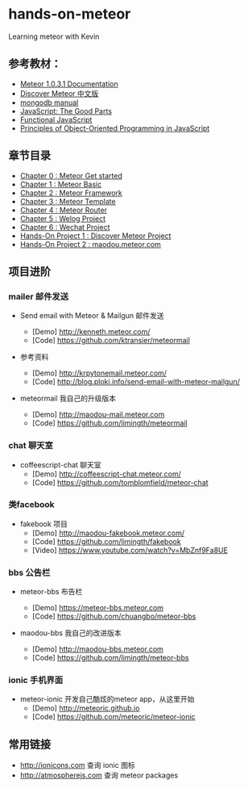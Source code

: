 # hands-on-meteor
Learning meteor with Kevin

## 参考教材： 
* [Meteor 1.0.3.1 Documentation](http://docs.meteor.com/#/basic/)
* [Discover Meteor 中文版](http://zh.discovermeteor.com/)
* [mongodb manual](http://docs.mongodb.org/manual/)
* [JavaScript: The Good Parts](http://it-ebooks.info/book/274/)
* [Functional JavaScript](http://it-ebooks.info/book/2573/)
* [Principles of Object-Oriented Programming in JavaScript](http://www.nczonline.net/blog/2012/12/18/now-available-principles-of-object-oriented-programming-in-javascript-beta/)

## 章节目录
* [Chapter 0 : Meteor Get started](0-meteor-get-started.md)
* [Chapter 1 : Meteor Basic](1-meteor-basic.md)
* [Chapter 2 : Meteor Framework](2-meteor-framework.md)
* [Chapter 3 : Meteor Template](3-meteor-template.md)
* [Chapter 4 : Meteor Router](4-meteor-router.md)
* [Chapter 5 : Welog Project](5-meteor-welog.md)
* [Chapter 6 : Wechat Project](6-meteor-wechat.md)
* [Hands-On Project 1 : Discover Meteor Project](Prj1-1-discover-meteor-hello.md)
* [Hands-On Project 2 : maodou.meteor.com](Prj2-maodou-meteor.md)

## 项目进阶
### mailer 邮件发送
* Send email with Meteor & Mailgun 邮件发送
  - [Demo] <http://kenneth.meteor.com/>
  - [Code] <https://github.com/ktransier/meteormail>

* 参考资料
  - [Demo] <http://krpytonemail.meteor.com/>
  - [Code] <http://blog.ploki.info/send-email-with-meteor-mailgun/>

* meteormail 我自己的升级版本
  - [Demo] <http://maodou-mail.meteor.com>
  - [Code] <https://github.com/limingth/meteormail>

### chat 聊天室
* coffeescript-chat 聊天室
  - [Demo] <http://coffeescript-chat.meteor.com/>
  - [Code] <https://github.com/tomblomfield/meteor-chat>

### 类facebook
* fakebook 项目
  - [Demo] <http://maodou-fakebook.meteor.com/>
  - [Code] <https://github.com/limingth/fakebook>
  - [Video] <https://www.youtube.com/watch?v=MbZnf9Fa8UE>

### bbs 公告栏
* meteor-bbs 布告栏
  - [Demo] <https://meteor-bbs.meteor.com>
  - [Code] <https://github.com/chuangbo/meteor-bbs>

* maodou-bbs 我自己的改进版本
  - [Demo] <http://maodou-bbs.meteor.com>
  - [Code] <https://github.com/limingth/meteor-bbs>

### ionic 手机界面
* meteor-ionic 开发自己酷炫的meteor app，从这里开始
  - [Demo] <http://meteoric.github.io>
  - [Code] <https://github.com/meteoric/meteor-ionic>

## 常用链接
* http://ionicons.com  查询 ionic 图标
* http://atmospherejs.com  查询 meteor packages
